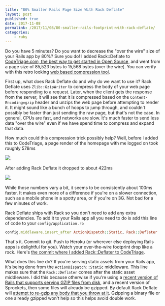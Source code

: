 ```yaml
---
title: "80% Smaller Rails Page Size With Rack Deflate"
layout: post
published: true
date: 2017-11-08
permalink: /2017/11/08/80-smaller-rails-footprint-with-rack-deflate/
categories:
    - ruby
---
```


Do you have 5 minutes? Do you want to decrease the "over the wire" size of your Rails app by 80%? Sure you do! I added Rack::Deflate to [CodeTriage.com, the best way to get started in Open Source,](https://www.codetriage.com) and went from a page size of 85,523 bytes to 15,568 bytes (over the wire). You can verify with this retro looking [web based compression tool](http://www.gidnetwork.com/tools/gzip-test.php).

First up, what does Rack Deflate do and why do we want to use it? Rack Deflate uses `Zlib::GzipWriter` to compress the body of your web page before responding to a request. Later, when the client gets the response from the server, it will see that it is compressed based on the `Content-Encoding=gzip` header and unzips the web page before attempting to render it. It might sound like a bunch of hoops to jump through, and couldn't possibly be faster than just sending the raw page, but that's not the case.  In general, CPUs are fast, and networks are slow. It's much faster to send less data "over the wire" even if we have spend time to compress and expand that data.

How much could this compression trick possibly help? Well, before I added this to CodeTriage, a page render of the homepage with me logged on took roughly 578ms

![](https://www.dropbox.com/s/gop4vasoqvvm7f4/Screenshot%202017-09-07%2016.39.09.png?raw=1).

After adding Rack Deflate it dropped to about 422ms

![](https://www.dropbox.com/s/m5d3jnk46lyyu5d/Screenshot%202017-09-07%2016.47.39.png?raw=1).

While those numbers vary a bit, it seems to be consistently about 100ms faster. It makes even more of a difference if you're on a slower connection, such as a mobile phone in a spotty area, or if you're on 3G. Not bad for a few minutes of work.

Rack Deflate ships with Rack so you don't need to add any extra dependencies. To add it to your Rails app all you need to do is add this line of code to your `config/application.rb`

```ruby
config.middleware.insert_after ActionDispatch::Static, Rack::Deflater
```

That's it. Commit to git. Push to Heroku (or wherever else deploying Rails apps is delightful for you). Watch your over-the-wire footprint drop like a rock. Here's [the commit where I added Rack::Deflater to CodeTriage](https://github.com/codetriage/codetriage/commit/b3d7a1186e21608052f48d9a9c86eb4c400b7b40).

What does this line do? If you're serving static assets from your Rails app, it's being done from the `ActionDispatch::Static` middleware. This line makes sure that the `Rack::Deflater` comes after the static asset middleware. I did this because otherwise if you're using a [recent version of Rails that supports serving GZIP files from disk](https://github.com/rails/rails/pull/16616), and a recent version of Sprockets, then some files will already be gzipped. By default Rack Deflate will [attempt to re-gzip any body that you throw at it](https://github.com/rack/rack/blob/6b942ff543416e0c82196f0790d4915c7eead4cb/lib/rack/deflater.rb#L106-L122). Gzipping a binary file or one already gzipped won't help so this helps avoid double work.

